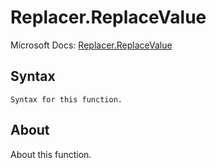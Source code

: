 # Replacer.ReplaceValue

Microsoft Docs: [Replacer.ReplaceValue](https://docs.microsoft.com/en-us/powerquery-m/replacer-replacevalue)

## Syntax

```
Syntax for this function.
```

## About

About this function.

